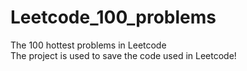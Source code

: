 # Leetcode_100_problems
The 100 hottest problems in Leetcode  
The project is used to save the code used in Leetcode!
